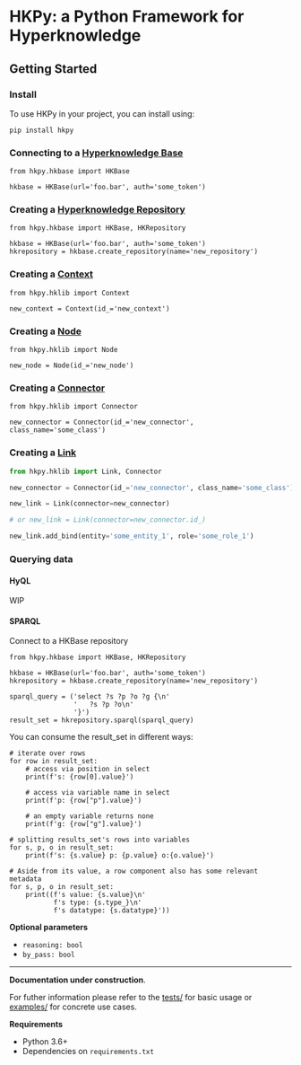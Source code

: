 # HKPy: a Python Framework for Hyperknowledge

## Getting Started

### Install

To use HKPy in your project, you can install using:
```
pip install hkpy
```

### Connecting to a [Hyperknowledge Base](#)

```
from hkpy.hkbase import HKBase

hkbase = HKBase(url='foo.bar', auth='some_token')
```

### Creating a [Hyperknowledge Repository](#)

```
from hkpy.hkbase import HKBase, HKRepository

hkbase = HKBase(url='foo.bar', auth='some_token')
hkrepository = hkbase.create_repository(name='new_repository')
```

### Creating a [Context](#)

```
from hkpy.hklib import Context

new_context = Context(id_='new_context')
```

### Creating a [Node](#)

```
from hkpy.hklib import Node

new_node = Node(id_='new_node')
```

### Creating a [Connector](#)

```
from hkpy.hklib import Connector

new_connector = Connector(id_='new_connector', class_name='some_class')
```

### Creating a [Link](#)

```python
from hkpy.hklib import Link, Connector

new_connector = Connector(id_='new_connector', class_name='some_class')

new_link = Link(connector=new_connector)

# or new_link = Link(connector=new_connector.id_)

new_link.add_bind(entity='some_entity_1', role='some_role_1')
```

### Querying data

#### HyQL

WIP

#### SPARQL
Connect to a HKBase repository
```
from hkpy.hkbase import HKBase, HKRepository

hkbase = HKBase(url='foo.bar', auth='some_token')
hkrepository = hkbase.create_repository(name='new_repository')
```

```
sparql_query = ('select ?s ?p ?o ?g {\n'
                '   ?s ?p ?o\n'
                '}')
result_set = hkrepository.sparql(sparql_query)
```

You can consume the result_set in different ways:
```
# iterate over rows
for row in result_set: 
    # access via position in select
    print(f's: {row[0].value}')
    
    # access via variable name in select
    print(f'p: {row["p"].value}')
    
    # an empty variable returns none
    print(f'g: {row["g"].value}')
```

```
# splitting results_set's rows into variables
for s, p, o in result_set:
    print(f's: {s.value} p: {p.value} o:{o.value}')
```

```
# Aside from its value, a row component also has some relevant metadata
for s, p, o in result_set: 
    print((f's value: {s.value}\n'
           f's type: {s.type_}\n'
           f's datatype: {s.datatype}'))
```

**Optional parameters** 
- `reasoning: bool`
- `by_pass: bool` 
--- 
**Documentation under construction**.

For futher information please refer to the [tests/](#) for basic usage or [examples/](#) for concrete use cases.

**Requirements**

* Python 3.6+
* Dependencies on `requirements.txt`